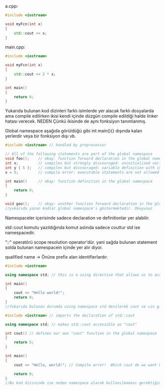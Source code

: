 a.cpp:

```cpp
#include <iostream>

void myFcn(int x)
{
    std::cout << x;
}
```

main.cpp:

```cpp
#include <iostream>

void myFcn(int x)
{
    std::cout << 2 * x;
}

int main()
{
    return 0;
}
```
Yukarıda bulunan kod dizinleri farklı isimlerde yer alacak farklı dosyalarda ama compile edilirken ikisi kendi içinde düzgün compile edildiği halde linker hatası verecek. NEDEN
Çünkü ikisinde de aynı fonksiyon tanımlanmış.


Global namespace aşağıda görüldüğü gibi int main(){} dışında kalan yerlerdir veya bir fonksiyon dışı vb.

```cpp
#include <iostream> // handled by preprocessor

// All of the following statements are part of the global namespace
void foo();    // okay: function forward declaration in the global namespace
int x;         // compiles but strongly discouraged: uninitialized variable definition in the global namespace
int y { 5 };   // compiles but discouraged: variable definition with initializer in the global namespace
x = 5;         // compile error: executable statements are not allowed in the global namespace

int main()     // okay: function definition in the global namespace
{
    return 0;
}

void goo();    // okay: another function forward declaration in the global namespace
//yukarıda yazan kodlar global namespace'i göstermektedir. Okuyunuz
```


Namespaceler içerisinde sadece declaration ve definitionlar yer alabilir.

std::cout komutu yazıldığında komut aslında sadece couttur std ise namespacedir.

"::" operatörü scope resolution operator'dür. yani sağda bulunan statement solda bulunan namespacein içinde yer alır diyor.

qualified name -> Önüne prefix alan identifierlardır.
```cpp
#include <iostream>

using namespace std; // this is a using directive that allows us to access names in the std namespace with no namespace prefix

int main()
{
    cout << "Hello world!";
    return 0;
}
//Yukarıda bulunan durumda using namespace std denilerek cout ve cin gibi komutlar yazarken prefix kullanmaya gerek kalmayacak. Ama peki bu kullanılmalı mı?
```

```cpp
#include <iostream> // imports the declaration of std::cout

using namespace std; // makes std::cout accessible as "cout"

int cout() // defines our own "cout" function in the global namespace
{
    return 5;
}

int main()
{
    cout << "Hello, world!"; // Compile error!  Which cout do we want here?  The one in the std namespace or the one we defined above?

    return 0;
}
//Bu kod dizininde ise neden namespace olarak kullanılmaması gerektiğini görüyoruz. Çünkü cout'u aynı zamanda bir fonksiyon olarak tanımlamış bu tanımlanan durumda compiler hangisini nasıl ele alacağını algılayamadığı için hata verecektir.
```
